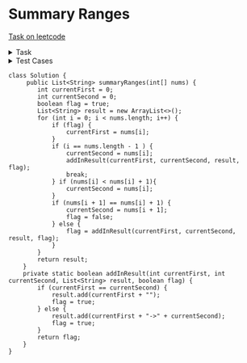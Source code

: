 # Summary Ranges

[Task on leetcode](https://leetcode.com/problems/summary-ranges/description/)

<details>
<summary>Task</summary>
You are given a sorted unique integer array nums.

A range [a,b] is the set of all integers from a to b (inclusive).

Return the smallest sorted list of ranges that cover all the numbers in the array exactly. That is, each element of nums is covered by exactly one of the ranges, and there is no integer x such that x is in one of the ranges but not in nums.

Each range [a,b] in the list should be output as:

- "a->b" if a != b
- "a" if a == b
</details>

<details>
<summary>Test Cases</summary>

- Input: nums = [0,1,2,4,5,7]"<br>Output: ["0","2->4","6","8->9"]
- Input: nums = [0,1,2,4,5,7]<br>Output: ["0->2","4->5","7"]

</details>

```
class Solution {
     public List<String> summaryRanges(int[] nums) {
        int currentFirst = 0;
        int currentSecond = 0;
        boolean flag = true;
        List<String> result = new ArrayList<>();
        for (int i = 0; i < nums.length; i++) {
            if (flag) {
                currentFirst = nums[i];
            }
            if (i == nums.length - 1 ) {
                currentSecond = nums[i];
                addInResult(currentFirst, currentSecond, result, flag);
                break;
            } if (nums[i] < nums[i] + 1){
                currentSecond = nums[i];
            }
            if (nums[i + 1] == nums[i] + 1) {
                currentSecond = nums[i + 1];
                flag = false;
            } else {
                flag = addInResult(currentFirst, currentSecond, result, flag);
            }
        }
        return result;
    }
    private static boolean addInResult(int currentFirst, int currentSecond, List<String> result, boolean flag) {
        if (currentFirst == currentSecond) {
            result.add(currentFirst + "");
            flag = true;
        } else {
            result.add(currentFirst + "->" + currentSecond);
            flag = true;
        }
        return flag;
    }
}
```